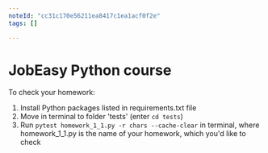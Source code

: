 ```yaml
---
noteId: "cc31c170e56211ea8417c1ea1acf0f2e"
tags: []

---
```


# JobEasy Python course

To check your homework: 

1. Install Python packages listed in requirements.txt file
2. Move in terminal to folder 'tests' (enter `cd tests`)
3. Run `pytest homework_1_1.py -r chars --cache-clear` in terminal, where homework_1_1.py is the name of your homework, 
which you'd like to check
